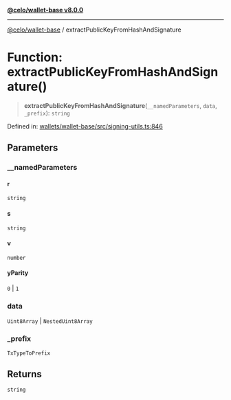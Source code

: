 [**@celo/wallet-base v8.0.0**](../README.md)

***

[@celo/wallet-base](../README.md) / extractPublicKeyFromHashAndSignature

# Function: extractPublicKeyFromHashAndSignature()

> **extractPublicKeyFromHashAndSignature**(`__namedParameters`, `data`, `_prefix`): `string`

Defined in: [wallets/wallet-base/src/signing-utils.ts:846](https://github.com/celo-org/developer-tooling/blob/master/packages/sdk/wallets/wallet-base/src/signing-utils.ts#L846)

## Parameters

### \_\_namedParameters

#### r

`string`

#### s

`string`

#### v

`number`

#### yParity

`0` \| `1`

### data

`Uint8Array` | `NestedUint8Array`

### \_prefix

`TxTypeToPrefix`

## Returns

`string`
